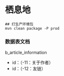 # 栖息地

```text
## 打生产环境包
mvn clean package -P prod
```

### 数据表文档
b_article_information
- id：（-11：关于作者）
- id：（-12：友链）
